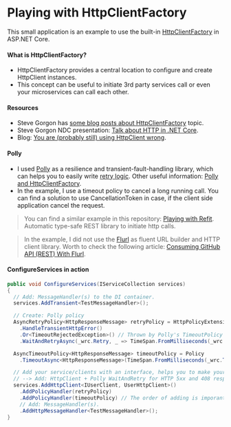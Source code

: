 # Playing with HttpClientFactory
This small application is an example to use the built-in [HttpClientFactory](https://docs.microsoft.com/en-ie/aspnet/core/fundamentals/http-requests?view=aspnetcore-2.2 "HttpClientFactory") in ASP.NET Core.

#### What is HttpClientFactory?
- HttpClientFactory provides a central location to configure and create HttpClient instances.
- This concept can be useful to initiate 3rd party services call or even your microservices can call each other.

#### Resources
- Steve Gorgon has [some blog posts about HttpClientFactory](https://www.stevejgordon.co.uk/tag/httpclientfactory "some blog posts about HttpClientFactory") topic.
- Steve Gorgon NDC presentation: [Talk about HTTP in .NET Core](https://www.youtube.com/watch?v=ojDxK_-I-To "Talk about HTTP in .NET Core").
- Blog: [You are (probably still) using HttpClient wrong](https://josefottosson.se/you-are-probably-still-using-httpclient-wrong-and-it-is-destabilizing-your-software/ "You are (probably still) using HttpClient wrong").

#### Polly
- I used [Polly](https://github.com/App-vNext/Polly "Polly") as a resilience and transient-fault-handling library, which can helps you to easily write [retry logic](https://docs.microsoft.com/en-ie/aspnet/core/fundamentals/http-requests?view=aspnetcore-2.2#use-polly-based-handlers "retry logic"). Other useful information: [Polly and HttpClientFactory](https://github.com/App-vNext/Polly/wiki/Polly-and-HttpClientFactory "Polly and HttpClientFactory").
- In the example, I use a timeout policy to cancel a long running call. You can find a solution to use CancellationToken in case, if the client side application cancel the request.

> You can find a similar example in this repository: [Playing with Refit](https://github.com/19balazs86/PlayingWithRefit "Playing with Refit"). Automatic type-safe REST library to initiate http calls.

> In the example, I did not use the [Flurl](https://flurl.io "Flurl") as fluent URL builder and HTTP client library. Worth to check the following article: [Consuming GitHub API (REST) With Flurl](https://code-maze.com/consuming-github-api-rest-with-flurl "Consuming GitHub API (REST) With Flurl").

#### ConfigureServices in action
```csharp
public void ConfigureServices(IServiceCollection services)
{
  // Add: MessageHandler(s) to the DI container.
  services.AddTransient<TestMessageHandler>();

  // Create: Polly policy
  AsyncRetryPolicy<HttpResponseMessage> retryPolicy = HttpPolicyExtensions
    .HandleTransientHttpError()
    .Or<TimeoutRejectedException>() // Thrown by Polly's TimeoutPolicy if the inner call gets timeout.
    .WaitAndRetryAsync(_wrc.Retry, _ => TimeSpan.FromMilliseconds(_wrc.Wait));

  AsyncTimeoutPolicy<HttpResponseMessage> timeoutPolicy = Policy
    .TimeoutAsync<HttpResponseMessage>(TimeSpan.FromMilliseconds(_wrc.Timeout));

  // Add your service/clients with an interface, helps you to make your business logic testable.
  // --> Add: HttpClient + Polly WaitAndRetry for HTTP 5xx and 408 responses.
  services.AddHttpClient<IUserClient, UserHttpClient>()
    .AddPolicyHandler(retryPolicy)
    .AddPolicyHandler(timeoutPolicy) // The order of adding is imporant!
    // Add: MessageHandler(s).
    .AddHttpMessageHandler<TestMessageHandler>();
}
```
